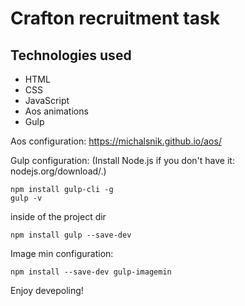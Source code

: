 # Crafton recruitment task

## Technologies used

- HTML
- CSS
- JavaScript
- Aos animations
- Gulp

Aos configuration:
https://michalsnik.github.io/aos/

Gulp configuration:
(Install Node.js if you don't have it: nodejs.org/download/.)
```
npm install gulp-cli -g
gulp -v
```

inside of the project dir

```
npm install gulp --save-dev
```

Image min configuration:
```
npm install --save-dev gulp-imagemin
```

Enjoy devepoling!
